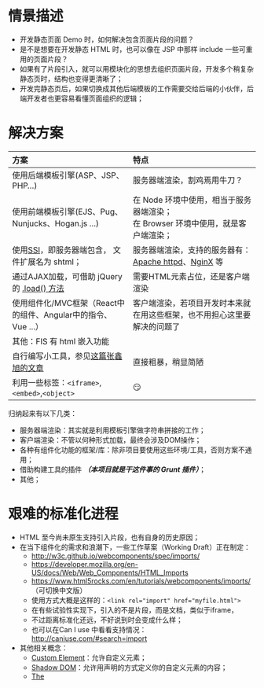 # 情景描述

 - 开发静态页面 Demo 时，如何解决包含页面片段的问题？
 - 是不是想要在开发静态 HTML 时，也可以像在 JSP 中那样 include 一些可重用的页面片段？
 - 如果有了片段引入，就可以用模块化的思想去组织页面片段，开发多个稍复杂静态页时，结构也变得更清晰了；
 - 开发完静态页后，如果切换成其他后端模板的工作需要交给后端的小伙伴，后端开发者也更容易看懂页面组织的逻辑；


# 解决方案
 
| 方案 | 特点 |
|:-----|:-----|
|使用后端模板引擎(ASP、JSP、PHP…)|服务器端渲染，割鸡焉用牛刀？|
|使用前端模板引擎(EJS、Pug、Nunjucks、Hogan.js ...)|在 Node 环境中使用，相当于服务器端渲染；<br>在 Browser 环境中使用，就是客户端渲染；|
|使用[SSI](https://en.wikipedia.org/wiki/Server_Side_Includes)，即服务器端包含， 文件扩展名为 shtml；|服务器端渲染，支持的服务器有：[Apache httpd](http://httpd.apache.org/)、[NginX](http://nginx.org/) 等|
|通过AJAX加载，可借助 jQuery 的 [.load() 方法](http://www.jquery123.com/load/)|需要HTML元素占位，还是客户端渲染|
|使用组件化/MVC框架（React中的组件、Angular中的指令、Vue ...）|客户端渲染，若项目开发时本来就在用这些框架，也不用担心这里要解决的问题了|
|其他：FIS 有 html 嵌入功能 
|自行编写小工具，参见[这篇张鑫旭的文章](http://www.zhangxinxu.com/wordpress/2016/06/csser-how-to-use-nodejs/)|直接粗暴，稍显简陋|
|利用一些标签：```<iframe>```,```<embed>```,```<object>```|:smirk:|

归纳起来有以下几类：

 - 服务器端渲染：其实就是利用模板引擎做字符串拼接的工作；
 - 客户端渲染：不管以何种形式加载，最终会涉及DOM操作；
 - 各种有组件化功能的框架/库：除非项目要使用这些环境/工具，否则方案不通用；
 - 借助构建工具的插件 ***（本项目就是干这件事的 Grunt 插件）***；
 - 其他；


# 艰难的标准化进程

 - HTML 至今尚未原生支持引入片段，也有自身的历史原因；
 - 在当下组件化的需求和浪潮下，一些工作草案（Working Draft）正在制定：
   - http://w3c.github.io/webcomponents/spec/imports/
   - https://developer.mozilla.org/en-US/docs/Web/Web_Components/HTML_Imports
   - https://www.html5rocks.com/en/tutorials/webcomponents/imports/ （可切换中文版）
   - 使用方式大概是这样的：```<link rel="import" href="myfile.html">```
   - 在有些试验性实现下，引入的不是片段，而是文档，类似于iframe，
   - 不过距离标准化还远，不好说到时会变成什么样；
   - 也可以在Can I use 中看看支持情况：http://caniuse.com/#search=import
 - 其他相关概念：
   - [Custom Element](https://w3c.github.io/webcomponents/spec/custom/)：允许自定义元素；
   - [Shadow DOM](http://webcomponents.org/articles/introduction-to-shadow-dom/)：允许用声明的方式定义你的自定义元素的内容；
   - [The <template> Element](http://webcomponents.org/articles/introduction-to-template-element/)：允许一个元素的style、ID、class只作用到其本身；
   - 再结合 HTML Import，可见这些都是为了构造可复用、模块化的 Web 组件；
   - 虽然标准没实现，不过已经有支持这套规范的polyfill： [webcomponents.js](https://github.com/webcomponents/webcomponentsjs)
   - 关注这个组织： http://webcomponents.org/



# 参考阅读

 - [HTML 静态页面的头部和底部都是相同的，如何让每个页面统一调用一个公共的头部和底部呢？——zhihu](https://www.zhihu.com/question/45549507)
 - [静态页面Demo项目，如何将header和footer 像PHP一样 include？ —— segmentfault](https://segmentfault.com/q/1010000002954318)
 - [静态 HTML 文件怎么从外部调入 HTML 模板（如头部，页尾这些公共的部分）？—— zhihu](https://www.zhihu.com/question/20349909)
 - [静态html如何包括header和footer ?——zhihu](https://www.zhihu.com/question/41740513)